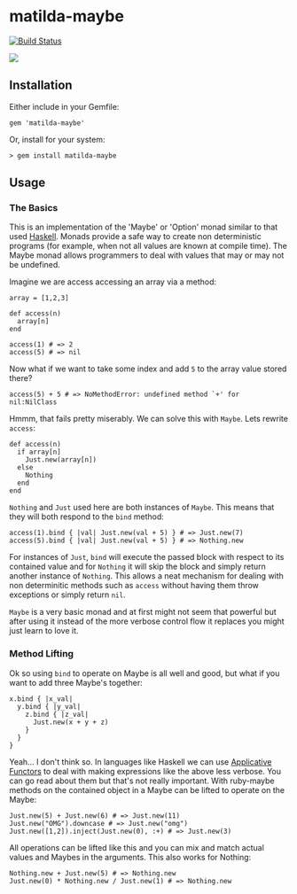 # matilda-maybe

[![Build Status](https://travis-ci.org/seadowg/matilda-maybe.png?branch=master)](https://travis-ci.org/seadowg/matilda-maybe)

![](http://f.cl.ly/items/2o2A3k1N2d3a1b0V3V0T/maybe.png)

## Installation

Either include in your Gemfile:

    gem 'matilda-maybe'

Or, install for your system:

    > gem install matilda-maybe

## Usage

### The Basics

This is an implementation of the 'Maybe' or 'Option' monad similar to that used
[Haskell](http://www.haskell.org/haskellwiki/Maybe). Monads provide a
safe way to create non deterministic programs (for example, when not all
values are known at compile time). The Maybe monad allows programmers to
deal with values that may or may not be undefined.

Imagine we are access accessing an array via a method:

    array = [1,2,3]

    def access(n)
      array[n]
    end

    access(1) # => 2
    access(5) # => nil

Now what if we want to take some index and add `5` to the array value
stored there?

    access(5) + 5 # => NoMethodError: undefined method `+' for nil:NilClass

Hmmm, that fails pretty miserably. We can solve this with `Maybe`. Lets
rewrite `access`:

    def access(n)
      if array[n]
        Just.new(array[n])
      else
        Nothing
      end
    end

`Nothing` and `Just` used here are both instances of `Maybe`. This means
that they will both respond to the `bind` method:

    access(1).bind { |val| Just.new(val + 5) } # => Just.new(7)
    access(5).bind { |val| Just.new(val + 5) } # => Nothing.new

For instances of `Just`, `bind` will execute the passed block with
respect to its contained value and for `Nothing` it will skip the block
and simply return another instance of `Nothing`. This allows a neat
mechanism for dealing with non determinitic methods such as `access`
without having them throw exceptions or simply return `nil`.

`Maybe` is a very basic monad and at first might not seem that powerful
but after using it instead of the more verbose control flow it replaces
you might just learn to love it.

### Method Lifting

Ok so using `bind` to operate on Maybe is all well and good, but what if
you want to add three Maybe's together:

    x.bind { |x_val|
      y.bind { |y_val|
        z.bind { |z_val|
          Just.new(x + y + z)
        }
      }
    }

Yeah... I don't think so. In languages like Haskell we can use [Applicative Functors](http://learnyouahaskell.com/functors-applicative-functors-and-monoids)
to deal with making expressions like the above less verbose. You can go read about them but that's not really important.
With ruby-maybe methods on the contained object in a Maybe can be lifted to operate on the Maybe:

    Just.new(5) + Just.new(6) # => Just.new(11)
    Just.new("OMG").downcase # => Just.new("omg")
    Just.new([1,2]).inject(Just.new(0), :+) # => Just.new(3)

All operations can be lifted like this and you can mix and match actual values and Maybes in the arguments. This also
works for Nothing:

    Nothing.new + Just.new(5) # => Nothing.new
    Just.new(0) * Nothing.new / Just.new(1) # => Nothing.new

